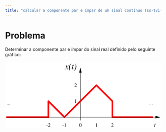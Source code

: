 ```yaml
---
title: "calcular a componente par e ímpar de um sinal contínuo (ss-tvi-a05)"
---
```


# Problema

Determinar a componente par e ímpar do sinal real definido pelo seguinte gráfico:

![compon](pub/ss-tvi/prob/ss-tvi-a05/attachments/compon.svg)